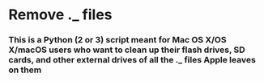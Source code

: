 # Remove ._ files

### This is a Python (2 or 3) script meant for Mac OS X/OS X/macOS users who want to clean up their flash drives, SD cards, and other external drives of all the ._ files Apple leaves on them
